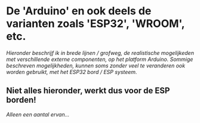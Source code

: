 # De 'Arduino' en ook deels de varianten zoals 'ESP32', 'WROOM', etc.
_Hieronder beschrijf ik in brede lijnen / grofweg, de realistische mogelijkeden met verschillende externe componenten, op het platform Arduino._
_Sommige beschreven mogelijkheden, kunnen soms zonder veel te veranderen ook worden gebruikt, met het ESP32 bord / ESP systeem._

## Niet alles hieronder, werkt dus voor de ESP borden!
_Alleen een aantal ervan..._
